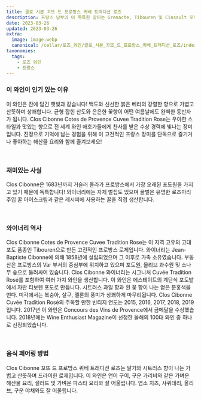 ```yaml
---
title: 클로 시본 꼬뜨 드 프로방스 퀴베 트래디션 로즈
description: 프랑스 남부의 이 독특한 장미는 Grenache, Tibouren 및 Cinsault 포도의 복잡하고 흥미진진한 블렌드입니다. Clos Cibonne 꼬뜨 드 프로방스 퀴베 트래디션 로즈는 생동감 넘치는 연어 색조를 가지고 있으며 잘 익은 딸기와 백도의 향이 코에 남습니다. 미각에서는 밝은 산도와 감귤류와 허브의 힌트가 있는 라이트 바디입니다. 여름 모임을 더욱 돋보이게 해주는 이 절묘한 장미를 즐기세요!
date: 2023-03-26
updated: 2023-03-26
extra:
  image: image.webp
  canonical: /cellar/로즈_와인/클로_시본_꼬뜨_드_프로방스_퀴베_트래디션_로즈/index.md
taxonomies:
  tags: 
    - 로즈 와인
    - 프랑스
---
```


### 이 와인이 인기 있는 이유

이 와인은 잔에 담긴 햇빛과 같습니다! 백도와 신선한 붉은 베리의 강렬한 향으로 가볍고 산뜻하며 상쾌합니다. 균형 잡힌 산도와 은은한 꽃향이 어떤 여름날에도 완벽한 동반자가 됩니다. Clos Cibonne Cotes de Provence Cuvee Tradition Rose는 우아한 스타일과 맛있는 향으로 전 세계 와인 애호가들에게 찬사를 받은 수상 경력에 빛나는 장미입니다. 진정으로 기억에 남는 경험을 위해 이 고전적인 프랑스 장미를 단독으로 즐기거나 좋아하는 해산물 요리와 함께 즐겨보세요!

&nbsp;  

### 재미있는 사실

Clos Cibonne은 1683년까지 거슬러 올라가 프로방스에서 가장 오래된 포도원을 가지고 있기 때문에 독특합니다! 와이너리에는 자체 벌집도 있으며 꿀벌은 유명한 로즈마리 주입 꿀 아이스크림과 같은 레시피에 사용하는 꿀을 직접 생산합니다.

&nbsp;  

### 와이너리 역사

Clos Cibonne Cotes de Provence Cuvee Tradition Rose는 이 지역 고유의 고대 포도 품종인 Tibouren으로 만든 고전적인 프로방스 로제입니다. 와이너리는 Jean-Baptiste Cibonne에 의해 1858년에 설립되었으며 그 이후로 가족 소유였습니다. 부동산은 프로방스의 Var 부서의 중심부에 위치하고 있으며 포도원, 올리브 과수원 및 소나무 숲으로 둘러싸여 있습니다. Clos Cibonne 와이너리는 시그니처 Cuvée Tradition Rosé를 포함하여 여러 가지 와인을 생산합니다. 이 와인은 에스테이트의 계단식 포도밭에서 자란 티보렌 포도로 만듭니다. 시트러스 과일 향과 흰 꽃 향이 나는 옅은 분홍색을 띤다. 미각에서는 복숭아, 살구, 멜론의 풍미가 상쾌하게 마무리됩니다. Clos Cibonne Cuvée Tradition Rosé의 주목할 만한 빈티지 연도는 2015, 2016, 2017, 2018, 2019입니다. 2017년 이 와인은 Concours des Vins de Provence에서 금메달을 수상했습니다. 2018년에는 Wine Enthusiast Magazine이 선정한 올해의 100대 와인 중 하나로 선정되었습니다.

&nbsp;  

### 음식 페어링 방법

Clos Cibonne 꼬뜨 드 프로방스 퀴베 트래디션 로즈는 딸기와 시트러스 향이 나는 가볍고 산뜻하며 드라이한 로제입니다. 이 와인은 연어 구이, 구운 가리비와 같은 가벼운 해산물 요리, 샐러드 및 가벼운 파스타 요리와 잘 어울립니다. 염소 치즈, 샤퀴테리, 올리브, 구운 야채와도 잘 어울립니다.

&nbsp;  
